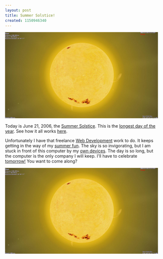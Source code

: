 ```yaml
---
layout: post
title: Summer Solstice!
created: 1150946340
---
```


![](/images/posts/zzold/sun.jpg)

Today is June 21, 2006, the [Summer Solstice](http://en.wikipedia.org/wiki/Summer_Solstice "Summer Solstice"). This is the [longest day of the year](http://scienceworld.wolfram.com/astronomy/SummerSolstice.html "Wolfram Science Summer Solstice"). See how it all works [here](http://www.physicalgeography.net/fundamentals/6h.html "EarthScience.net | Earth-Sun Geometry").

Unfortunately I have that freelance [Web Development](http://en.wikipedia.org/wiki/Web_development "Wikipedia | Web Development") work to do. It keeps getting in the way of my [summer fun](http://www.agsfb.com/ "All Girl Summer Fun Band"). The sky is so invigorating, but I am stuck in front of this computer by my [own devices](http://dictionary.reference.com/search?q=leave%20to%20someone's%20own%20devices "My Own Devices"). The day is so long, but the computer is the only company I will keep. I'll have to celebrate [tomorrow!](http://www.williamgibsonbooks.com/books/parties.asp "All Tomorrow's Parties") You want to come along?

![Old Bazey © Unknown](/images/posts/zzold/sun.jpg "Old Bazey © Unknown")

